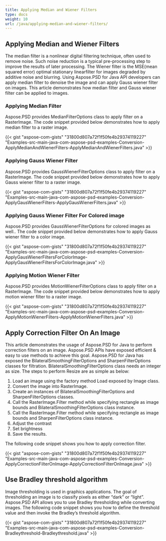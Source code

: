 ```yaml
---
title: Applying Median and Wiener Filters
type: docs
weight: 10
url: /java/applying-median-and-wiener-filters/
---
```


## **Applying Median and Wiener Filters**
The median filter is a nonlinear digital filtering technique, often used to remove noise. Such noise reduction is a typical pre-processing step to improve the results of later processing. The Wiener filter is the MSE(mean squared error) optimal stationary linearfilter for images degraded by additive noise and blurring. Using Aspose.PSD for Java API developers can apply median filter to denoise the image and can apply Gauss wiener filter on images. This article demonstrates how median filter and Gauss wiener filter can be applied to images.
### **Applying Median Filter**
Aspose.PSD provides MedianFilterOptions class to apply filter on a RasterImage. The code snippet provided below demonstrates how to apply median filter to a raster image.



{{< gist "aspose-com-gists" "31800d807a72f1f50fe4b29374119227" "Examples-src-main-java-com-aspose-psd-examples-Conversion-ApplyMedianAndWienerFilters-ApplyMedianAndWienerFilters.java" >}}
### **Applying Gauss Wiener Filter**
Aspose.PSD provides GaussWienerFilterOptions class to apply filter on a RasterImage. The code snippet provided below demonstrates how to apply Gauss wiener filter to a raster image.

{{< gist "aspose-com-gists" "31800d807a72f1f50fe4b29374119227" "Examples-src-main-java-com-aspose-psd-examples-Conversion-ApplyGausWienerFilters-ApplyGausWienerFilters.java" >}}
### **Applying Gauss Wiener Filter For Colored image**
Aspose.PSD provides GaussWienerFilterOptions for colored images as well.. The code snippet provided below demonstrates how to apply Gauss wiener filter to a color image.



{{< gist "aspose-com-gists" "31800d807a72f1f50fe4b29374119227" "Examples-src-main-java-com-aspose-psd-examples-Conversion-ApplyGausWienerFiltersForColorImage-ApplyGausWienerFiltersForColorImage.java" >}}
### **Applying Motion Wiener Filter**
Aspose.PSD provides MotionWienerFilterOptions class to apply filter on a RasterImage. The code snippet provided below demonstrates how to apply motion wiener filter to a raster image.



{{< gist "aspose-com-gists" "31800d807a72f1f50fe4b29374119227" "Examples-src-main-java-com-aspose-psd-examples-Conversion-ApplyMotionWienerFilters-ApplyMotionWienerFilters.java" >}}
## **Apply Correction Filter On An Image**
This article demonstrates the usage of Aspose.PSD for Java to perform correction filters on an image. Aspose.PSD APIs have exposed efficient & easy to use methods to achieve this goal. Aspose.PSD for Java has exposed the BilateralSmoothingFilterOptions and SharpenFilterOptions classes for filtration. BilateralSmoothingFilterOptions class needs an integer as size. The steps to perform Resize are as simple as below:



1. Load an image using the factory method Load exposed by Image class.
1. Convert the image into RasterImage.
1. Create an instances of BilateralSmoothingFilterOptions and SharpenFilterOptions classes.
1. Call the RasterImage.Filter method while specifying rectangle as image bounds and BilateralSmoothingFilterOptions class instance.
1. Call the RasterImage.Filter method while specifying rectangle as image bounds and SharpenFilterOptions class instance.
1. Adjust the contrast
1. Set brightness
1. Save the results.

The following code snippet shows you how to apply correction filter.

{{< gist "aspose-com-gists" "31800d807a72f1f50fe4b29374119227" "Examples-src-main-java-com-aspose-psd-examples-Conversion-ApplyCorrectionFilterOnImage-ApplyCorrectionFilterOnImage.java" >}}
## **Use Bradley threshold algorithm**
Image thresholding is used in graphics applications. The goal of thresholding an image is to classify pixels as either “dark” or “light”. Aspose.PSD API allows you to use Bradley thresholding while converting images. The following code snippet shows you how to define the threshold value and then invoke the Bradley’s threshold algorithm.



{{< gist "aspose-com-gists" "31800d807a72f1f50fe4b29374119227" "Examples-src-main-java-com-aspose-psd-examples-Conversion-Bradleythreshold-Bradleythreshold.java" >}}
